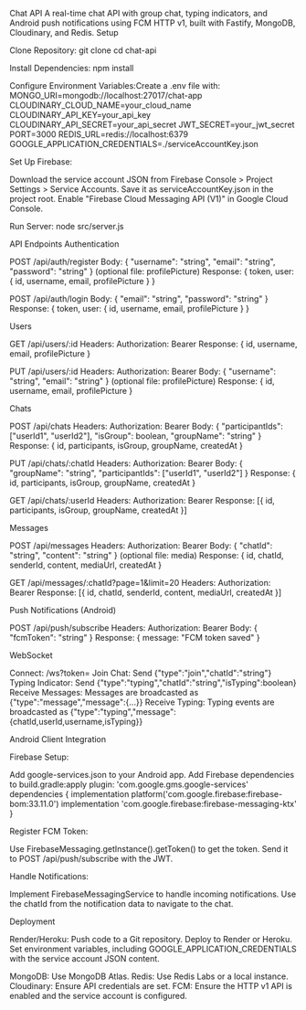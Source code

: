 Chat API
A real-time chat API with group chat, typing indicators, and Android push notifications using FCM HTTP v1, built with Fastify, MongoDB, Cloudinary, and Redis.
Setup

Clone Repository:
git clone <repository-url>
cd chat-api


Install Dependencies:
npm install


Configure Environment Variables:Create a .env file with:
MONGO_URI=mongodb://localhost:27017/chat-app
CLOUDINARY_CLOUD_NAME=your_cloud_name
CLOUDINARY_API_KEY=your_api_key
CLOUDINARY_API_SECRET=your_api_secret
JWT_SECRET=your_jwt_secret
PORT=3000
REDIS_URL=redis://localhost:6379
GOOGLE_APPLICATION_CREDENTIALS=./serviceAccountKey.json


Set Up Firebase:

Download the service account JSON from Firebase Console > Project Settings > Service Accounts.
Save it as serviceAccountKey.json in the project root.
Enable "Firebase Cloud Messaging API (V1)" in Google Cloud Console.


Run Server:
node src/server.js



API Endpoints
Authentication

POST /api/auth/register
Body: { "username": "string", "email": "string", "password": "string" } (optional file: profilePicture)
Response: { token, user: { id, username, email, profilePicture } }


POST /api/auth/login
Body: { "email": "string", "password": "string" }
Response: { token, user: { id, username, email, profilePicture } }



Users

GET /api/users/:id
Headers: Authorization: Bearer <token>
Response: { id, username, email, profilePicture }


PUT /api/users/:id
Headers: Authorization: Bearer <token>
Body: { "username": "string", "email": "string" } (optional file: profilePicture)
Response: { id, username, email, profilePicture }



Chats

POST /api/chats
Headers: Authorization: Bearer <token>
Body: { "participantIds": ["userId1", "userId2"], "isGroup": boolean, "groupName": "string" }
Response: { id, participants, isGroup, groupName, createdAt }


PUT /api/chats/:chatId
Headers: Authorization: Bearer <token>
Body: { "groupName": "string", "participantIds": ["userId1", "userId2"] }
Response: { id, participants, isGroup, groupName, createdAt }


GET /api/chats/:userId
Headers: Authorization: Bearer <token>
Response: [{ id, participants, isGroup, groupName, createdAt }]



Messages

POST /api/messages
Headers: Authorization: Bearer <token>
Body: { "chatId": "string", "content": "string" } (optional file: media)
Response: { id, chatId, senderId, content, mediaUrl, createdAt }


GET /api/messages/:chatId?page=1&limit=20
Headers: Authorization: Bearer <token>
Response: [{ id, chatId, senderId, content, mediaUrl, createdAt }]



Push Notifications (Android)

POST /api/push/subscribe
Headers: Authorization: Bearer <token>
Body: { "fcmToken": "string" }
Response: { message: "FCM token saved" }



WebSocket

Connect: /ws?token=<JWT>
Join Chat: Send {"type":"join","chatId":"string"}
Typing Indicator: Send {"type":"typing","chatId":"string","isTyping":boolean}
Receive Messages: Messages are broadcasted as {"type":"message","message":{...}}
Receive Typing: Typing events are broadcasted as {"type":"typing","message":{chatId,userId,username,isTyping}}

Android Client Integration

Firebase Setup:

Add google-services.json to your Android app.
Add Firebase dependencies to build.gradle:apply plugin: 'com.google.gms.google-services'
dependencies {
    implementation platform('com.google.firebase:firebase-bom:33.11.0')
    implementation 'com.google.firebase:firebase-messaging-ktx'
}




Register FCM Token:

Use FirebaseMessaging.getInstance().getToken() to get the token.
Send it to POST /api/push/subscribe with the JWT.


Handle Notifications:

Implement FirebaseMessagingService to handle incoming notifications.
Use the chatId from the notification data to navigate to the chat.



Deployment

Render/Heroku:
Push code to a Git repository.
Deploy to Render or Heroku.
Set environment variables, including GOOGLE_APPLICATION_CREDENTIALS with the service account JSON content.


MongoDB: Use MongoDB Atlas.
Redis: Use Redis Labs or a local instance.
Cloudinary: Ensure API credentials are set.
FCM: Ensure the HTTP v1 API is enabled and the service account is configured.

